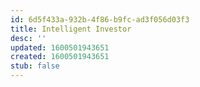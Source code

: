 ```yaml
---
id: 6d5f433a-932b-4f86-b9fc-ad3f056d03f3
title: Intelligent Investor
desc: ''
updated: 1600501943651
created: 1600501943651
stub: false
---
```


## 
